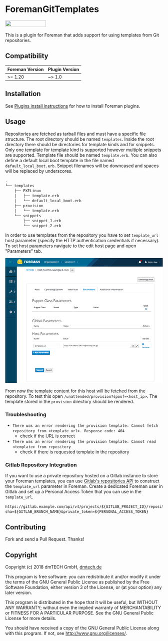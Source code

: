 # ForemanGitTemplates

[<img src="https://opensourcelogos.aws.dmtech.cloud/dmTECH_opensource_logo.svg" height="21" width="130">](https://www.dmtech.de/)

This is a plugin for Foreman that adds support for using templates from Git repositories.

## Compatibility

| Foreman Version | Plugin Version |
| --------------- | -------------- |
| >= 1.20         | ~> 1.0         |

## Installation

See [Plugins install instructions](https://theforeman.org/plugins/) for how to install Foreman plugins.

## Usage

Repositories are fetched as tarball files and must have a specific file structure. The root directory should be named `templates`. Inside the root directory there should be directories for template kinds and for snippets. Only one template for template kind is supported however multiple snippets are supported. Template file should be named `template.erb`. You can also define a default local boot template in the file named `default_local_boot.erb`. Snippet filenames will be downcased and spaces will be replaced by underscores.

```
.
└── templates
    ├── PXELinux
    │   ├── template.erb
    │   └── default_local_boot.erb
    ├── provision
    │   └── template.erb
    └── snippets
        ├── snippet_1.erb
        └── snippet_2.erb
```

In order to use templates from the repository you have to set `template_url` host parameter (specify the HTTP authentication credentials if necessary). To set host parameters navigate to the edit host page and open "Parameters" tab.

![Host Parameters](./doc/images/host_parameters.png)

From now the template content for this host will be fetched from the repository. To test this open `/unattended/provision?spoof=<host_ip>`. The template stored in the `provision` directory should be rendered.

### Troubleshooting

- `There was an error rendering the provision template: Cannot fetch repository from <template_url>. Response code: 404`
  - check if the URL is correct
- `There was an error rendering the provision template: Cannot read <template> from repository`
  - check if there is requested template in the repository

### Gitlab Repository Integration

If you want to use a private repository hosted on a Gitlab instance to store your Foreman templates, you can use [Gitlab's repositories API](https://docs.gitlab.com/ee/api/repositories.html#get-file-archive) to construct the `template_url` parameter in Foreman. Create a dedicated Foreman user in Gitlab and set up a Personal Access Token that you can use in the `template_url`.

```
https://gitlab.example.com/api/v4/projects/${GITLAB_PROJECT_ID}/repository/archive.tar.gz?sha=${GITLAB_BRANCH_NAME}&private_token=${PERSONAL_ACCESS_TOKEN}
```

## Contributing

Fork and send a Pull Request. Thanks!

## Copyright

Copyright (c) 2018 dmTECH GmbH, [dmtech.de](https://www.dmtech.de/)

This program is free software: you can redistribute it and/or modify
it under the terms of the GNU General Public License as published by
the Free Software Foundation, either version 3 of the License, or
(at your option) any later version.

This program is distributed in the hope that it will be useful,
but WITHOUT ANY WARRANTY; without even the implied warranty of
MERCHANTABILITY or FITNESS FOR A PARTICULAR PURPOSE.  See the
GNU General Public License for more details.

You should have received a copy of the GNU General Public License
along with this program.  If not, see <http://www.gnu.org/licenses/>.
